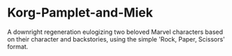 # Korg-Pamplet-and-Miek
A downright regeneration eulogizing two beloved Marvel characters based on their character and backstories, using the simple 'Rock, Paper, Scissors' format.
